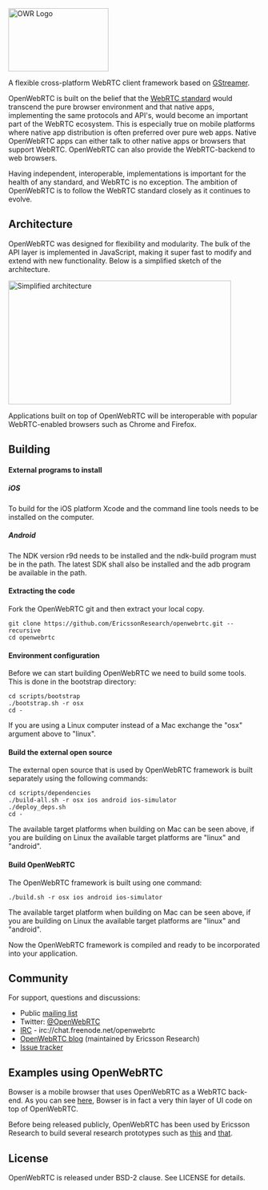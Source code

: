 <img src="http://static.squarespace.com/static/53f1eedee4b0439bf8d480c5/t/54061d4ae4b0f4290347d846/1411419445727/?format=1500w" alt="OWR Logo" width="200" height="126">

A flexible cross-platform WebRTC client framework based on [GStreamer](http://gstreamer.freedesktop.org).

OpenWebRTC is built on the belief that the [WebRTC standard](http://www.w3.org/2011/04/webrtc/) would transcend the pure browser environment and that native apps, implementing the same protocols and API's, would become an important part of the WebRTC ecosystem. This is especially true on mobile platforms where native app distribution is often preferred over pure web apps. Native OpenWebRTC apps can either talk to other native apps or browsers that support WebRTC. OpenWebRTC can also provide the WebRTC-backend to web browsers.

Having independent, interoperable, implementations is important for the health of any standard, and WebRTC is no exception. The ambition of OpenWebRTC is to follow the WebRTC standard closely as it continues to evolve. 
## Architecture
OpenWebRTC was designed for flexibility and modularity. The bulk of the API layer is implemented in JavaScript, making it super fast to modify and extend with new functionality. Below is a simplified sketch of the architecture.

<img src="http://static.squarespace.com/static/53f1eedee4b0439bf8d480c5/t/54241e32e4b04e698dffecec/1411653170102/Arch.png" alt="Simplified architecture" width="445" height="247">

Applications built on top of OpenWebRTC will be interoperable with popular WebRTC-enabled browsers such as Chrome and Firefox. 

## Building
#### External programs to install
##### iOS
To build for the iOS platform Xcode and the command line tools needs to be installed on the computer.

##### Android
The NDK version r9d needs to be installed and the ndk-build program must be in the path. The latest SDK shall also be installed and the adb program be available in the path.

#### Extracting the code
Fork the OpenWebRTC git and then extract your local copy.
```
git clone https://github.com/EricssonResearch/openwebrtc.git --recursive
cd openwebrtc
```
#### Environment configuration
Before we can start building OpenWebRTC we need to build some tools. This is done in the bootstrap directory:
```
cd scripts/bootstrap
./bootstrap.sh -r osx
cd -
```
If you are using a Linux computer instead of a Mac exchange the "osx" argument above to "linux".

#### Build the external open source
The external open source that is used by OpenWebRTC framework is built separately using the following commands:
```
cd scripts/dependencies
./build-all.sh -r osx ios android ios-simulator
./deploy_deps.sh
cd -
```
The available target platforms when building on Mac can be seen above, if you are building on Linux the available target platforms are "linux" and "android".

#### Build OpenWebRTC
The OpenWebRTC framework is built using one command:
```
./build.sh -r osx ios android ios-simulator
```
The available target platform when building on Mac can be seen above, if you are building on Linux the available target platforms are "linux" and "android".

Now the OpenWebRTC framework is compiled and ready to be incorporated into your application.

## Community
For support, questions and discussions:
* Public [mailing list](https://groups.google.com/forum/#!forum/ericsson-labs-web-rtc)
* Twitter: [@OpenWebRTC](https://twitter.com/OpenWebRTC)
* [IRC](http://webchat.freenode.net/?channels=openwebrtc) - irc://chat.freenode.net/openwebrtc
* [OpenWebRTC blog](http://www.openwebrtc.io/blog/) (maintained by Ericsson Research)
* [Issue tracker](https://github.com/EricssonResearch/openwebrtc/issues)

## Examples using OpenWebRTC
Bowser is a mobile browser that uses OpenWebRTC as a WebRTC back-end. As you can see [here](https://github.com/EricssonResearch/bowser), Bowser is in fact a very thin layer of UI code on top of OpenWebRTC.

Before being released publicly, OpenWebRTC has been used by Ericsson Research to build several research prototypes such as [this](http://www.ericsson.com/research-blog/context-aware-communication/field-service-support-google-glass-webrtc/) and [that](http://www.ericsson.com/research-blog/5g/remote-excavation-using-webrtc-real-time-video-eye-5g/). 

## License
OpenWebRTC is released under BSD-2 clause. See LICENSE for details.
